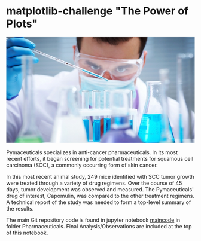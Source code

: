 # matplotlib-challenge "The Power of Plots"

![Laboratory](Laboratory.jpg)

Pymaceuticals specializes in anti-cancer pharmaceuticals. In its most recent efforts, it began screening for potential treatments for squamous cell carcinoma (SCC), a commonly occurring form of skin cancer.

In this most recent animal study, 249 mice identified with SCC tumor growth were treated through a variety of drug regimens. Over the course of 45 days, tumor development was observed and measured. The Pymaceuticals' drug of interest, Capomulin, was compared to the other treatment regimens. A technical report of the study was needed to form a top-level summary of the results.

The main Git repository code is found in jupyter notebook [maincode](Pymaceuticals/pymaceuticals_main_code.ipynb) in folder Pharmaceuticals. Final Analysis/Observations are included at the top of this notebook.
